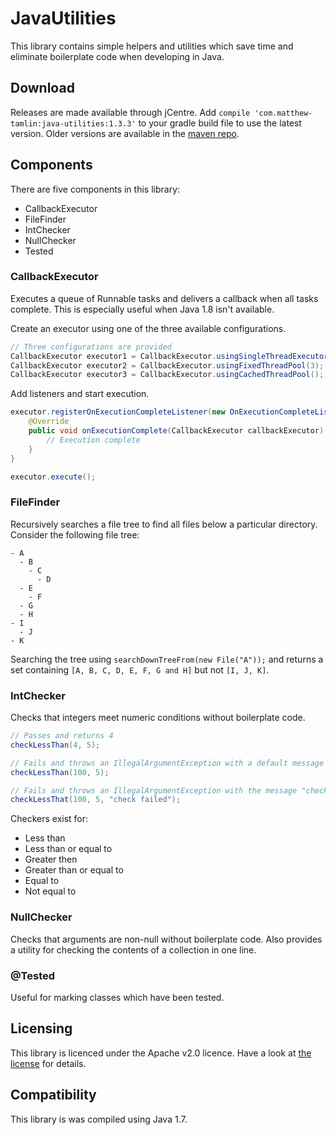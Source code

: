 # JavaUtilities
This library contains simple helpers and utilities which save time and eliminate boilerplate code when developing in Java.

## Download
Releases are made available through jCentre. Add `compile 'com.matthew-tamlin:java-utilities:1.3.3'` to your gradle build file to use the latest version. Older versions are available in the [maven repo](https://bintray.com/matthewtamlin/maven/JavaUtilities/view).

## Components
There are five components in this library:
- CallbackExecutor
- FileFinder
- IntChecker
- NullChecker
- Tested

### CallbackExecutor
Executes a queue of Runnable tasks and delivers a callback when all tasks complete. This is especially useful when Java 1.8 isn't available.

Create an executor using one of the three available configurations.
```java
// Three configurations are provided
CallbackExecutor executor1 = CallbackExecutor.usingSingleThreadExecutor();
CallbackExecutor executor2 = CallbackExecutor.usingFixedThreadPool(3);
CallbackExecutor executor3 = CallbackExecutor.usingCachedThreadPool();
```

Add listeners and start execution.
```java
executor.registerOnExecutionCompleteListener(new OnExecutionCompleteListener() {
	@Override
	public void onExecutionComplete(CallbackExecutor callbackExecutor) {
		// Execution complete
	}
}

executor.execute();
```

### FileFinder
Recursively searches a file tree to find all files below a particular directory. Consider the following file tree:
```
- A
  - B
    - C
      - D
  - E
    - F
  - G
  - H
- I
  - J
- K
```

Searching the tree using `searchDownTreeFrom(new File("A"));` and returns a set containing `[A, B, C, D, E, F, G and H]` but not `[I, J, K]`.

### IntChecker
Checks that integers meet numeric conditions without boilerplate code.
```java
// Passes and returns 4
checkLessThan(4, 5);

// Fails and throws an IllegalArgumentException with a default message
checkLessThan(100, 5);

// Fails and throws an IllegalArgumentException with the message "check failed"
checkLessThat(100, 5, "check failed");
```

Checkers exist for:
- Less than
- Less than or equal to
- Greater then
- Greater than or equal to
- Equal to
- Not equal to

### NullChecker
Checks that arguments are non-null without boilerplate code. Also provides a utility for checking the contents of a collection in one line.

### @Tested
Useful for marking classes which have been tested.

## Licensing
This library is licenced under the Apache v2.0 licence. Have a look at [the license](LICENSE) for details.

## Compatibility
This library is was compiled using Java 1.7.
